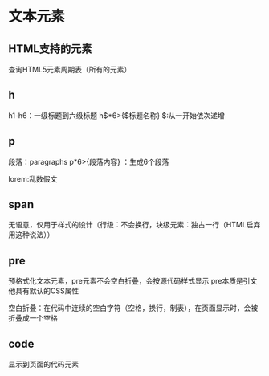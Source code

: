 # 文本元素

## HTML支持的元素
查询HTML5元素周期表（所有的元素）

## h
h1-h6：一级标题到六级标题
h$*6>{$标题名称}  $:从一开始依次递增

## p
段落：paragraphs
p*6>{段落内容} ：生成6个段落

lorem:乱数假文

## span
无语意，仅用于样式的设计（行级：不会换行，块级元素：独占一行（HTML启弃用这种说法））

## pre
预格式化文本元素，pre元素不会空白折叠，会按源代码样式显示
pre本质是引文他具有默认的CSS属性

空白折叠：在代码中连续的空白字符（空格，换行，制表），在页面显示时，会被折叠成一个空格

## code
显示到页面的代码元素
